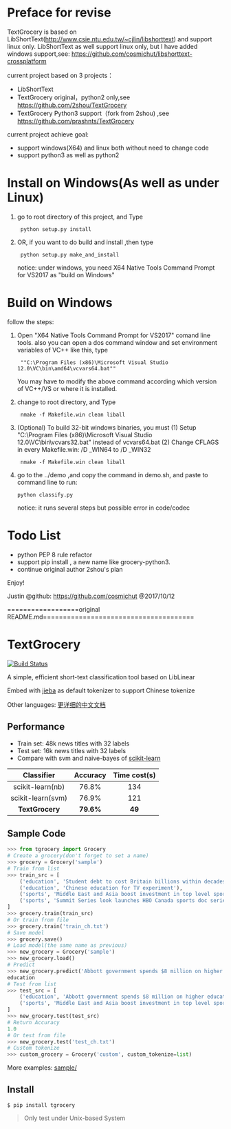 Preface for revise
==================
TextGrocery is based on LibShortText(http://www.csie.ntu.edu.tw/~cjlin/libshorttext) and support linux only.
LibShortText as well support linux only, but I have added windows support,see:
    https://github.com/cosmichut/libshorttext-crossplatform

current project based on 3 projects：
- LibShortText
- TextGrocery original，python2 only,see https://github.com/2shou/TextGrocery
- TextGrocery Python3 support（fork from 2shou) ,see https://github.com/prashnts/TextGrocery

current project achieve goal:
- support windows(X64) and linux both without need to change code
- support python3 as well as python2

Install on Windows(As well as under Linux)
==========================================
1. go to root directory of this project, and Type

        python setup.py install
 
2. OR, if you want to do build and install ,then type 

        python setup.py make_and_install

    notice: under windows, you need X64 Native Tools Command Prompt for VS2017 as "build on Windows"

Build on Windows
=========================
follow the steps:

1. Open "X64 Native Tools Command Prompt for VS2017" comand line tools.
   also you can open a dos command window and set environment variables of VC++ like this, type

        ""C:\Program Files (x86)\Microsoft Visual Studio 12.0\VC\bin\amd64\vcvars64.bat""

   You may have to modify the above command according which version of VC++/VS or where it is installed.

2. change to root directory, and Type

        nmake -f Makefile.win clean liball

3. (Optional) To build 32-bit windows binaries, you must
	(1) Setup "C:\Program Files (x86)\Microsoft Visual Studio 12.0\VC\bin\vcvars32.bat" instead of vcvars64.bat
	(2) Change CFLAGS in every Makefile.win: /D _WIN64 to /D _WIN32

        nmake -f Makefile.win clean liball

4.  go to the ../demo ,and copy the command in demo.sh, and paste to command line to run:

        python classify.py

    notice: it runs several steps but possible error in code/codec
    
Todo List
==============
- python PEP 8 rule refactor
- support pip install , a new name like grocery-python3.
- continue original author 2shou's plan


Enjoy!

Justin  @github: https://github.com/cosmichut   @2017/10/12


==================original README.md======================================

TextGrocery
===========

[![Build Status](https://travis-ci.org/2shou/TextGrocery.svg?branch=master)](https://travis-ci.org/2shou/TextGrocery)

A simple, efficient short-text classification tool based on LibLinear

Embed with [jieba](https://github.com/fxsjy/jieba) as default tokenizer to support Chinese tokenize

Other languages: [更详细的中文文档](http://textgrocery.readthedocs.org/zh/latest/index.html)

Performance
-----------

- Train set: 48k news titles with 32 labels
- Test set: 16k news titles with 32 labels
- Compare with svm and naive-bayes of [scikit-learn](https://github.com/scikit-learn/scikit-learn)

|         Classifier       | Accuracy  |  Time cost(s)  |
|:------------------------:|:---------:|:--------------:|
|     scikit-learn(nb)     |   76.8%   |     134        |
|     scikit-learn(svm)    |   76.9%   |     121        |
|     **TextGrocery**      | **79.6%** |    **49**      |

Sample Code
-----------

```python
>>> from tgrocery import Grocery
# Create a grocery(don't forget to set a name)
>>> grocery = Grocery('sample')
# Train from list
>>> train_src = [
    ('education', 'Student debt to cost Britain billions within decades'),
    ('education', 'Chinese education for TV experiment'),
    ('sports', 'Middle East and Asia boost investment in top level sports'),
    ('sports', 'Summit Series look launches HBO Canada sports doc series: Mudhar')
]
>>> grocery.train(train_src)
# Or train from file
>>> grocery.train('train_ch.txt')
# Save model
>>> grocery.save()
# Load model(the same name as previous)
>>> new_grocery = Grocery('sample')
>>> new_grocery.load()
# Predict
>>> new_grocery.predict('Abbott government spends $8 million on higher education media blitz')
education
# Test from list
>>> test_src = [
    ('education', 'Abbott government spends $8 million on higher education media blitz'),
    ('sports', 'Middle East and Asia boost investment in top level sports'),
]
>>> new_grocery.test(test_src)
# Return Accuracy
1.0
# Or test from file
>>> new_grocery.test('test_ch.txt')
# Custom tokenize
>>> custom_grocery = Grocery('custom', custom_tokenize=list)
```

More examples: [sample/](sample/)

Install
-------

    $ pip install tgrocery

> Only test under Unix-based System
